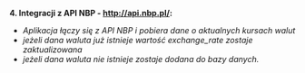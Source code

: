  **4. Integracji z API NBP - http://api.nbp.pl/:**

  - _Aplikacja  łączy się z API NBP i pobiera dane o aktualnych kursach walut_
  - _jeżeli dana waluta już istnieje wartość exchange_rate zostaje zaktualizowana_
  - _jeżeli dana waluta nie istnieje zostaje dodana do bazy danych._

